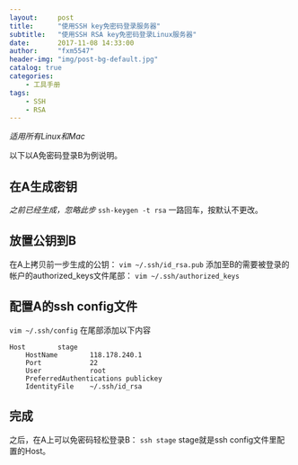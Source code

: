 ```yaml
---
layout:     post
title:      "使用SSH key免密码登录服务器"
subtitle:   "使用SSH RSA key免密码登录Linux服务器"
date:       2017-11-08 14:33:00
author:     "fxm5547"
header-img: "img/post-bg-default.jpg"
catalog: true
categories:
    - 工具手册
tags:
    - SSH
    - RSA
---
```


*适用所有Linux和Mac*

以下以A免密码登录B为例说明。

## 在A生成密钥
*之前已经生成，忽略此步*
`ssh-keygen -t rsa`
一路回车，按默认不更改。

## 放置公钥到B
在A上拷贝前一步生成的公钥：
`vim ~/.ssh/id_rsa.pub`
添加至B的需要被登录的帐户的authorized_keys文件尾部：
`vim ~/.ssh/authorized_keys`

## 配置A的ssh config文件
`vim ~/.ssh/config`
在尾部添加以下内容
```
Host        stage
    HostName        118.178.240.1
    Port            22
    User            root
    PreferredAuthentications publickey
    IdentityFile    ~/.ssh/id_rsa
```

## 完成
 之后，在A上可以免密码轻松登录B：
`ssh stage`
stage就是ssh config文件里配置的Host。